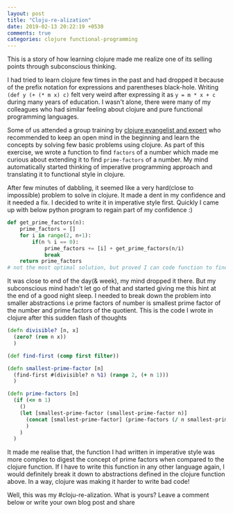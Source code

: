 ```yaml
---
layout: post
title: "Cloju-re-alization"
date: 2019-02-13 20:22:19 +0530
comments: true
categories: clojure functional-programming
---
```


This is a story of how learning clojure made me realize one of its selling points through subconscious thinking.

I had tried to learn clojure few times in the past and had dropped it because of the prefix notation for expressions and parentheses black-hole. Writing `(def y (+ (* m x) c)` felt very weird after expressing it as `y = m * x + c` during many years of education. I wasn't alone, there were many of my colleagues who had similar feeling about clojure and pure functional programming languages.

<!-- More -->

Some of us attended a group training by [clojure evangelist and expert](https://www.linkedin.com/in/rjaju/) who recommended to keep an open mind in the beginning and learn the concepts by solving few basic problems using clojure. As part of this exercise, we wrote a function to find `factors` of a number which made me curious about extending it to find `prime-factors` of a number. My mind automatically started thinking of imperative programming approach and translating it to functional style in clojure.

After few minutes of dabbling, it seemed like a very hard(close to impossible) problem to solve in clojure. It made a dent in my confidence and it needed a fix. I decided to write it in imperative style first. Quickly I came up with below python program to regain part of my confidence :)

```python
def get_prime_factors(n):
    prime_factors = []
    for i in range(2, n+1):
        if(n % i == 0):
            prime_factors += [i] + get_prime_factors(n/i)
            break
    return prime_factors
# not the most optimal solution, but proved I can code function to find prime factors :)
```

It was close to end of the day(& week), my mind dropped it there. But my subconscious mind hadn't let go of that and started giving me this hint at the end of a good night sleep. I needed to break down the problem into smaller abstractions i.e prime factors of number is smallest prime factor of the number and prime factors of the quotient. This is the code I wrote in clojure after this sudden flash of thoughts

```clojure
(defn divisible? [n, x]
  (zero? (rem n x))
  )

(def find-first (comp first filter))

(defn smallest-prime-factor [n]
  (find-first #(divisible? n %1) (range 2, (+ n 1)))
  )

(defn prime-factors [n]
  (if (<= n 1)
    ()
    (let [smallest-prime-factor (smallest-prime-factor n)]
      (concat [smallest-prime-factor] (prime-factors (/ n smallest-prime-factor)) )
      )
    )
  )
```

It made me realise that, the function I had written in imperative style was more complex to digest the concept of prime factors when compared to the clojure function. If I have to write this function in any other language again, I would definitely break it down to abstractions defined in the clojure function above. In a way, clojure was making it harder to write bad code!

Well, this was my #cloju-re-alization. What is yours? Leave a comment below or write your own blog post and share